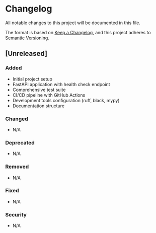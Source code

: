 # Changelog

All notable changes to this project will be documented in this file.

The format is based on [Keep a Changelog](https://keepachangelog.com/en/1.0.0/),
and this project adheres to [Semantic Versioning](https://semver.org/spec/v2.0.0.html).

## [Unreleased]

### Added
- Initial project setup
- FastAPI application with health check endpoint
- Comprehensive test suite
- CI/CD pipeline with GitHub Actions
- Development tools configuration (ruff, black, mypy)
- Documentation structure

### Changed
- N/A

### Deprecated
- N/A

### Removed
- N/A

### Fixed
- N/A

### Security
- N/A
